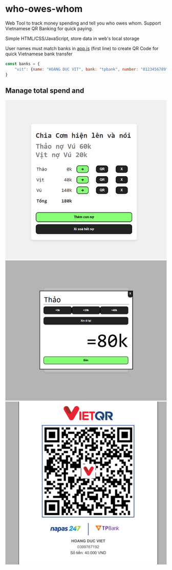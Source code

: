 # who-owes-whom
Web Tool to track money spending and tell you who owes whom. Support Vietnamese QR Banking for quick paying.

Simple HTML/CSS/JavaScript, store data in web's local storage

User names must match banks in [app.js](app.js) (first line) to create QR Code for quick Vietnamese bank transfer

```javascript
const banks = {
    "vit": {name: "HOANG DUC VIT", bank: "tpbank", number: "0123456789"},
}
```

## Manage total spend and 
![Screenshot 1](screenshot_1.png)
![Screenshot 2](screenshot_2.png)
![Screenshot 3](screenshot_3.png) 
